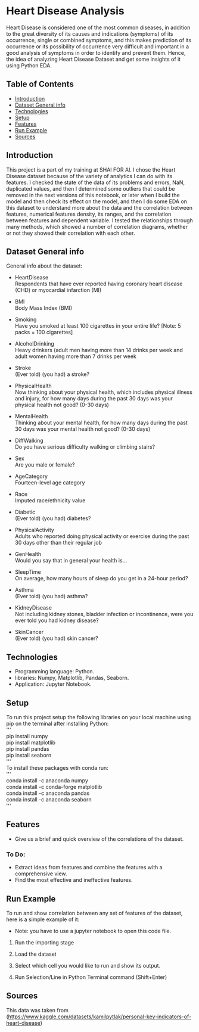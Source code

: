 # Heart Disease Analysis
Heart Disease is considered one of the most common diseases, in addition to the great diversity of its causes and indications (symptoms) of its occurrence, single or combined symptoms, and this makes prediction of its occurrence or its possibility of occurrence very difficult and important in a good analysis of symptoms in order to identify and prevent them.
Hence, the idea of analyzing Heart Disease Dataset and get some insights of it using Python EDA.
## Table of Contents
* [Introduction](#introduction)
* [Dataset General info](#dataset-general-info)
* [Technologies](#technologies)
* [Setup](#setup)
* [Features](#features)
* [Run Example](#run-example)
* [Sources](#sources)

## Introduction
This project is a part of my training at SHAI FOR AI.
I chose the Heart Disease dataset because of the variety of analytics I can do with its features.
I checked the state of the data of its problems and errors, NaN, duplicated values, and then I determined some outliers that could be removed in the next versions of this notebook, or later when I build the model and  then check its effect on the model, and then I do some EDA on this dataset to understand more about the data and the correlation between features, numerical features density, its ranges, and the correlation between features and dependent variable.
I tested the relationships through many methods, which showed a number of correlation diagrams, whether or not they showed their correlation with each other.

## Dataset General info
General info about the dataset:
* HeartDisease\
Respondents that have ever reported having coronary heart disease (CHD) or myocardial infarction (MI)

* BMI\
Body Mass Index (BMI)

* Smoking\
Have you smoked at least 100 cigarettes in your entire life? [Note: 5 packs = 100 cigarettes]

* AlcoholDrinking\
Heavy drinkers (adult men having more than 14 drinks per week and adult women having more than 7 drinks per week

* Stroke\
(Ever told) (you had) a stroke?

* PhysicalHealth\
Now thinking about your physical health, which includes physical illness and injury, for how many days during the past 30 days was your physical health not good? (0-30 days)

* MentalHealth\
Thinking about your mental health, for how many days during the past 30 days was your mental health not good? (0-30 days)

* DiffWalking\
Do you have serious difficulty walking or climbing stairs?

* Sex\
Are you male or female?

* AgeCategory\
Fourteen-level age category

* Race\
Imputed race/ethnicity value

* Diabetic\
(Ever told) (you had) diabetes?

* PhysicalActivity\
Adults who reported doing physical activity or exercise during the past 30 days other than their regular job

* GenHealth\
Would you say that in general your health is...

* SleepTime\
On average, how many hours of sleep do you get in a 24-hour period?

* Asthma\
(Ever told) (you had) asthma?

* KidneyDisease\
Not including kidney stones, bladder infection or incontinence, were you ever told you had kidney disease?

* SkinCancer\
(Ever told) (you had) skin cancer?

## Technologies
* Programming language: Python.
* libraries: Numpy, Matplotlib, Pandas, Seaborn.
* Application: Jupyter Notebook.

## Setup
To run this project setup the following libraries on your local machine using pip on the terminal after installing Python:\
'''\
pip install numpy\
pip install matplotlib\
pip install pandas\
pip install seaborn\
'''\
To install these packages with conda run:\
'''\
conda install -c anaconda numpy\
conda install -c conda-forge matplotlib\
conda install -c anaconda pandas\
conda install -c anaconda seaborn\
'''

## Features
* Give us a brief and quick overview of the correlations of the dataset.

### To Do:
* Extract ideas from features and combine the features with a comprehensive view.
* Find the most effective and ineffective features.

## Run Example
To run and show correlation between any set of features of the dataset, here is a simple example of it:

* Note: you have to use a jupyter notebook to open this code file.

1. Run the importing stage

2. Load the dataset

3. Select which cell you would like to run and show its output.

4. Run Selection/Line in Python Terminal command (Shift+Enter)

## Sources
This data was taken from (https://www.kaggle.com/datasets/kamilpytlak/personal-key-indicators-of-heart-disease)
